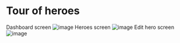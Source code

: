 # Tour of heroes
Dashboard screen
![image](https://user-images.githubusercontent.com/93033065/142727467-283c51cd-d7f8-4a59-9409-8a0950c61c65.png)
Heroes screen
![image](https://user-images.githubusercontent.com/93033065/142727492-a4e29074-99f4-4662-a330-797d86b1fb19.png)
Edit hero screen
![image](https://user-images.githubusercontent.com/93033065/142727505-aff08c06-f2bc-43c6-8cfe-b48da22a6074.png)

